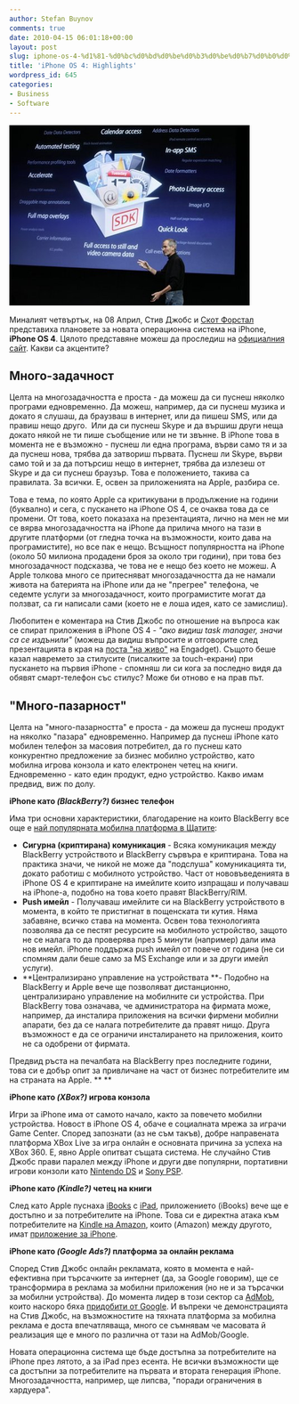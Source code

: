 ```yaml
---
author: Stefan Buynov
comments: true
date: 2010-04-15 06:01:18+00:00
layout: post
slug: iphone-os-4-%d1%81-%d0%bc%d0%bd%d0%be%d0%b3%d0%be%d0%b7%d0%b0%d0%b4%d0%b0%d1%87%d0%bd%d0%be%d1%81%d1%82
title: 'iPhone OS 4: Highlights'
wordpress_id: 645
categories:
- Business
- Software
---
```


[![](/images/2010/04/iPhoneOS4.jpg)](/images/2010/04/iPhoneOS4.jpg)

Миналият четвъртък, на 08 Април, Стив Джобс и [Скот Форстал](http://www.apple.com/pr/bios/forstall.html) представиха плановете за новата операционна система на iPhone,  **iPhone OS 4**. Цялото представяне можеш да проследиш на [официалния сайт](http://events.apple.com.edgesuite.net/1004fk8d5gt/event/). Какви са акцентите?


## **Много-задачност**

Целта на многозадачността е проста - да можеш да си пуснеш няколко програми едновременно. Да можеш, например, да си пуснеш музика и докато я слушаш, да браузваш в интернет, или да пишеш SMS, или да правиш нещо друго.  Или да си пуснеш Skype и да вършиш други неща докато някой не ти пише съобщение или не ти звънне. В iPhone това в момента не е възможно - пуснеш ли една програма, върви само тя и за да пуснеш нова, трябва да затвориш първата. Пуснеш ли Skype, върви само той и за да потърсиш нещо в интернет, трябва да излезеш от Skype и да си пуснеш браузър. Това е положението, такива са правилата. За всички. Е, освен за приложенията на Apple, разбира се.

Това е тема, по която Apple са критикувани в продължение на години (буквално) и сега, с пускането на iPhone OS 4, се очаква това да се промени. От това, което показаха на презентацията, лично на мен не ми се вярва многозадачността на iPhone да прилича много на тази в другите платформи (от гледна точка на възможности, които дава на програмистите), но все пак е нещо. Всъщност популярността на iPhone (около 50 милиона продадени броя за около три години), при това без многозадачност подсказва, че това не е нещо без което не можеш. А Apple толкова много се притесняват многозадачността да не намали живота на батерията на iPhone или да не "прегрее" телефона, че седемте услуги за многозадачност, които програмистите могат да ползват, са ги написали сами (което не е лоша идея, като се замислиш).

Любопитен е коментара на Стив Джобс по отношение на въпроса как се спират приложения в iPhone OS 4 - _"ако видиш task manager, значи са се издънили"_ (можеш да видиш въпросите и отговорите след презентацията в края на [поста "на  живо"](http://www.engadget.com/2010/04/08/live-from-apples-iphone-os-4-event/?sort=oldest&refresh=0) на Engadget). Същото беше казал навремето за стилусите (писалките за touch-екрани) при пускането на първия iPhone - спомняш ли си кога за последно видя да обявят смарт-телефон със стилус? Може би отново е на прав път.


## "Много-пазарност"

Целта на "много-пазарността" е проста - да можеш да пуснеш продукт на няколко "пазара" едновременно. Например да пуснеш iPhone като мобилен телефон за масовия потребител, да го пуснеш като конкурентно предложение за бизнес мобилно устройство, като мобилна игрова конзола и като електронен четец на книги. Едновременно - като един продукт, едно устройство. Какво имам предвид, виж по долу.

<!-- More -->

**iPhone като _(BlackBerry?)_ бизнес телефон**

Има три основни характеристики, благодарение на които BlackBerry все още е [най популярната мобилна платформа в Щатите](http://comscore.com/Press_Events/Press_Releases/2010/4/comScore_Reports_February_2010_U.S._Mobile_Subscriber_Market_Share):


  * **Сигурна (криптирана) комуникация** - Всяка комуникация между BlackBerry устройството и BlackBerry сървъра е криптирана. Това на практика значи, че никой не може да "подслуша" комуникацията ти, докато работиш с мобилното устройство. Част от нововъведенията в iPhone OS 4 е криптиране на имейлите които изпращаш и получаваш на iPhone-а, подобно на това което правят BlackBerry/RIM.
  * **Push имейл** - Получаваш имейлите си на BlackBerry устройството в момента, в който те пристигнат в пощенската ти кутия. Няма забавяне, всичко става на момента. Освен това технологията позволява да се пестят ресурсите на мобилното устройство, защото не се налага то да проверява през 5 минути (например) дали има нов имейл. iPhone поддържа push имейл от повече от година (не си спомням дали беше само за MS Exchange или и за други имейл услуги).
  * **Централизирано управление на устройствата **- Подобно на BlackBerry и Apple вече ще позволяват дистанционно, централизирано управление на мобилните си устройства. При BlackBerry това означава, че администратора на фирмата може, например, да инсталира приложения на всички фирмени мобилни апарати, без да се налага потребителите да правят нищо. Друга възможност е да се ограничи инсталирането на приложения, които не са одобрени от фирмата.

Предвид ръста на печалбата на BlackBerry през последните години, това си е добър опит за привличане на част от бизнес потребителите им на страната на Apple. ** **


**iPhone като _(XBox?)_ игрова конзола**

Игри за iPhone има от самото начало, както за повечето мобилни устройства. Новост в iPhone OS 4, обаче е социалната мрежа за играчи Game Center. Според запознати (аз не съм такъв), добре направената платформа XBox Live за игра онлайн е основната причина за успеха на XBox 360. Е, явно Apple опитват същата система. Не случайно Стив Джобс прави паралел между iPhone и други две популярни, портативни игрови конзоли като [Nintendo DS](http://www.nintendo.com/ds/systems) и [Sony PSP](http://uk.playstation.com/psp/).


**iPhone като _(Kindle?)_ четец на книги**

След като Apple пуснаха [iBooks](http://itunes.apple.com/us/app/ibooks/id364709193?mt=8) с [iPad](http://www.apple.com/ipad/), приложението (iBooks) вече ще е достъпно и за потребителите на iPhone. Това си е директна атака към потребителите на [Kindle на Amazon](http://www.amazon.com/kindle), които (Amazon) между другото, имат [приложение за iPhone](http://www.amazon.com/gp/feature.html?ie=UTF8&docId=1000301301).


**iPhone като _(Google Ads?)_ платформа за онлайн реклама**

Според Стив Джобс онлайн рекламата, която в момента е най-ефективна при търсачките за интернет (да, за Google говорим), ще се трансформира в реклама за мобилни приложения (но не и за търсачки за мобилни устройства). До момента лидер в този сектор са [AdMob](http://www.admob.com/), които наскоро бяха [придобити от Google](http://techcrunch.com/2009/11/09/google-acquires-admob/). И въпреки че демонстрацията на Стив Джобс, на възможностите на тяхната платформа за мобилна реклама е доста впечатляваща, много се съмнявам че масовата й реализация ще е много по различна от тази на AdMob/Google.

Новата операционна система ще бъде достъпна за потребителите на iPhone през лятото, а за iPad през есента. Не всички възможности ще са достъпни за потребителите на първата и втората генерация iPhone. Многозадачността, например, ще липсва, "поради ограничения в хардуера".

